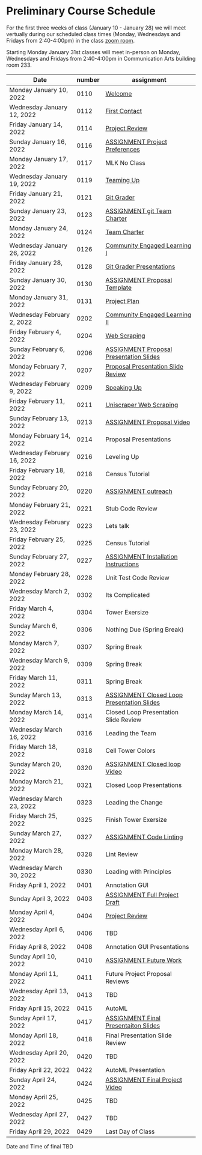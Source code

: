 # Preliminary Course Schedule
For the first three weeks of class (January 10 - January 28) we will meet vertually during our scheduled class times (Monday, Wednesdays and Fridays from 2:40-4:00pm) in the class [zoom room](https://msu.zoom.us/j/96333643100).

Starting Monday January 31st classes will meet in-person on Monday, Wednesdays and Fridays from 2:40-4:00pm in Communication Arts building room 233.

| Date |  number | assignment |
|------|---------|------------|
|  Monday January 10, 2022  | 0110 |  [Welcome](0110-Welcome) |
|  Wednesday January 12, 2022  | 0112 |  [First Contact](0112-First_Contact) |
|  Friday January 14, 2022  | 0114 |  [Project Review](0114-Project_Review) |
|  Sunday January 16, 2022  | 0116 |  [ASSIGNMENT Project Preferences](0116-ASSIGNMENT_Project_Preferences) |
| Monday January 17, 2022   | 0117 | MLK No Class |
|  Wednesday January 19, 2022  | 0119 |  [Teaming Up](0119-Teaming_Up) |
|  Friday January 21, 2022  | 0121 |  [Git Grader](0121-Git_Grader) |
|  Sunday January 23, 2022  | 0123 |  [ASSIGNMENT git Team Charter](0123-ASSIGNMENT_git_Team_Charter) |
|  Monday January 24, 2022  | 0124 |  [Team Charter](0124-Team_Charter) |
|  Wednesday January 26, 2022  | 0126 |  [Community Engaged Learning I](0126-Community_Engaged_Learning_I) |
|  Friday January 28, 2022  | 0128 |  [Git Grader Presentations](0128-Git_Grader_Presentations) |
|  Sunday January 30, 2022  | 0130 |  [ASSIGNMENT Proposal Template](0130-ASSIGNMENT_Proposal_Template) |
|  Monday January 31, 2022  | 0131 |  [Project Plan](0131-Project_Plan) |
|  Wednesday February 2, 2022  | 0202 |  [Community Engaged Learning II](0202-Community_Engaged_Learning_II) |
|  Friday February 4, 2022  | 0204 |  [Web Scraping](0204-Web_Scraping) |
|  Sunday February 6, 2022  | 0206 |  [ASSIGNMENT Proposal Presentation Slides](0206-ASSIGNMENT_Proposal_Presentation_Slides) |
|  Monday February 7, 2022  | 0207 |  [Proposal Presentation Slide Review](0207-Proposal_Presentation_Slide_Review) |
|  Wednesday February 9, 2022  | 0209 |  [Speaking Up](0209-Speaking_Up) |
|  Friday February 11, 2022  | 0211 |  [Uniscraper Web Scraping](0211-Uniscraper_Web_Scraping) |
|  Sunday February 13, 2022  | 0213 |  [ASSIGNMENT Proposal Video](0213-ASSIGNMENT_Proposal_Video) |
| Monday February 14, 2022   | 0214 | Proposal Presentations |
| Wednesday February 16, 2022   | 0216 | Leveling Up |
| Friday February 18, 2022   | 0218 | Census Tutorial |
|  Sunday February 20, 2022  | 0220 |  [ASSIGNMENT outreach](0220-ASSIGNMENT_outreach) |
| Monday February 21, 2022   | 0221 | Stub Code Review |
| Wednesday February 23, 2022   | 0223 | Lets talk |
| Friday February 25, 2022   | 0225 | Census Tutorial |
|  Sunday February 27, 2022  | 0227 |  [ASSIGNMENT Installation Instructions](0227-ASSIGNMENT_Installation_Instructions) |
| Monday February 28, 2022   | 0228 | Unit Test Code Review |
| Wednesday March 2, 2022   | 0302 | Its Complicated |
| Friday March 4, 2022   | 0304 | Tower Exersize |
| Sunday March 6, 2022   | 0306 | Nothing Due (Spring Break) |
| Monday March 7, 2022   | 0307 | Spring Break |
| Wednesday March 9, 2022   | 0309 | Spring Break |
| Friday March 11, 2022   | 0311 | Spring Break |
|  Sunday March 13, 2022  | 0313 |  [ASSIGNMENT Closed Loop Presentation Slides](0313-ASSIGNMENT_Closed_Loop_Presentation_Slides) |
| Monday March 14, 2022   | 0314 | Closed Loop Presentation Slide Review |
| Wednesday March 16, 2022   | 0316 | Leading the Team |
| Friday March 18, 2022   | 0318 | Cell Tower Colors |
|  Sunday March 20, 2022  | 0320 |  [ASSIGNMENT Closed loop Video](0320-ASSIGNMENT_Closed_loop_Video) |
| Monday March 21, 2022   | 0321 | Closed Loop Presentations |
| Wednesday March 23, 2022   | 0323 | Leading the Change |
| Friday March 25, 2022   | 0325 | Finish Tower Exersize |
|  Sunday March 27, 2022  | 0327 |  [ASSIGNMENT Code Linting](0327-ASSIGNMENT_Code_Linting) |
| Monday March 28, 2022   | 0328 | Lint Review |
| Wednesday March 30, 2022   | 0330 | Leading with Principles |
| Friday April 1, 2022   | 0401 | Annotation GUI |
|  Sunday April 3, 2022  | 0403 |  [ASSIGNMENT Full Project Draft](0403-ASSIGNMENT_Full_Project_Draft) |
|  Monday April 4, 2022  | 0404 |  [Project Review](0404-Project_Review) |
| Wednesday April 6, 2022   | 0406 | TBD |
| Friday April 8, 2022   | 0408 | Annotation GUI Presentations |
|  Sunday April 10, 2022  | 0410 |  [ASSIGNMENT Future Work](0410-ASSIGNMENT_Future_Work) |
| Monday April 11, 2022   | 0411 | Future Project Proposal Reviews |
| Wednesday April 13, 2022   | 0413 | TBD |
| Friday April 15, 2022   | 0415 | AutoML |
|  Sunday April 17, 2022  | 0417 |  [ASSIGNMENT Final Presentaiton Slides](0417-ASSIGNMENT_Final_Presentaiton_Slides) |
| Monday April 18, 2022   | 0418 | Final Presentation Slide Review |
| Wednesday April 20, 2022   | 0420 | TBD |
| Friday April 22, 2022   | 0422 | AutoML Presentation |
|  Sunday April 24, 2022  | 0424 |  [ASSIGNMENT Final Project Video](0424-ASSIGNMENT_Final_Project_Video) |
| Monday April 25, 2022   | 0425 | TBD |
| Wednesday April 27, 2022   | 0427 | TBD |
| Friday April 29, 2022   | 0429 | Last Day of Class |

Date and Time of final TBD
